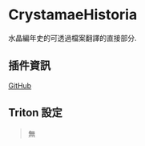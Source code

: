 # CrystamaeHistoria

水晶編年史的可透過檔案翻譯的直接部分.

## 插件資訊

[GitHub](https://github.com/SlimeTraditionalTranslation/CrystamaeHistoria)

## Triton 設定

> 無
